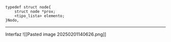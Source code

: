 ```
typedef struct node{
	struct node *prox;
	<tipo_lista> elemento;
}Nodo,
```
***
Interfaz
![[Pasted image 20250201140626.png]]